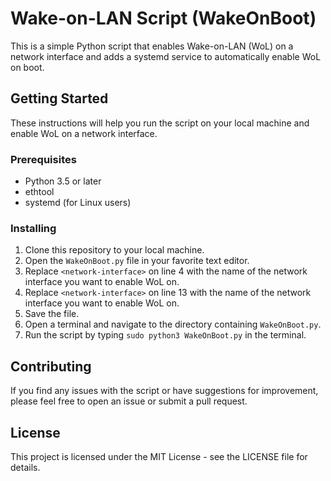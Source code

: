 # Wake-on-LAN Script (WakeOnBoot)

This is a simple Python script that enables Wake-on-LAN (WoL) on a network interface and adds a systemd service to automatically enable WoL on boot. 

## Getting Started

These instructions will help you run the script on your local machine and enable WoL on a network interface.

### Prerequisites

- Python 3.5 or later
- ethtool
- systemd (for Linux users)

### Installing

1. Clone this repository to your local machine.
2. Open the `WakeOnBoot.py` file in your favorite text editor.
3. Replace `<network-interface>` on line 4 with the name of the network interface you want to enable WoL on.
2. Replace `<network-interface>` on line 13 with the name of the network interface you want to enable WoL on.
4. Save the file.
5. Open a terminal and navigate to the directory containing `WakeOnBoot.py`.
6. Run the script by typing `sudo python3 WakeOnBoot.py` in the terminal.


## Contributing

If you find any issues with the script or have suggestions for improvement, please feel free to open an issue or submit a pull request.

## License

This project is licensed under the MIT License - see the LICENSE file for details.
